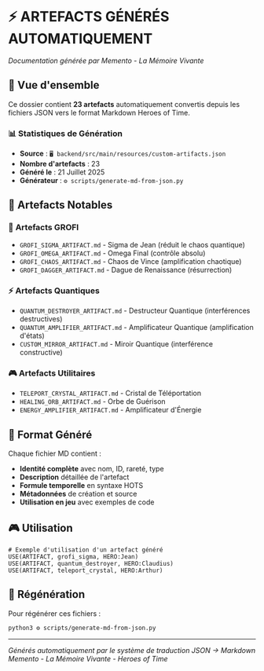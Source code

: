 # ⚡ ARTEFACTS GÉNÉRÉS AUTOMATIQUEMENT

*Documentation générée par Memento - La Mémoire Vivante*

## 🎯 **Vue d'ensemble**

Ce dossier contient **23 artefacts** automatiquement convertis depuis les fichiers JSON vers le format Markdown Heroes of Time.

### 📊 **Statistiques de Génération**
- **Source** : `🖥️ backend/src/main/resources/custom-artifacts.json`
- **Nombre d'artefacts** : 23
- **Généré le** : 21 Juillet 2025
- **Générateur** : `⚙️ scripts/generate-md-from-json.py`

## 🌟 **Artefacts Notables**

### 🔮 **Artefacts GROFI**
- `GROFI_SIGMA_ARTIFACT.md` - Sigma de Jean (réduit le chaos quantique)
- `GROFI_OMEGA_ARTIFACT.md` - Omega Final (contrôle absolu)
- `GROFI_CHAOS_ARTIFACT.md` - Chaos de Vince (amplification chaotique)
- `GROFI_DAGGER_ARTIFACT.md` - Dague de Renaissance (résurrection)

### ⚡ **Artefacts Quantiques**
- `QUANTUM_DESTROYER_ARTIFACT.md` - Destructeur Quantique (interférences destructives)
- `QUANTUM_AMPLIFIER_ARTIFACT.md` - Amplificateur Quantique (amplification d'états)
- `CUSTOM_MIRROR_ARTIFACT.md` - Miroir Quantique (interférence constructive)

### 🎮 **Artefacts Utilitaires**
- `TELEPORT_CRYSTAL_ARTIFACT.md` - Cristal de Téléportation
- `HEALING_ORB_ARTIFACT.md` - Orbe de Guérison
- `ENERGY_AMPLIFIER_ARTIFACT.md` - Amplificateur d'Énergie

## 🔧 **Format Généré**

Chaque fichier MD contient :
- **Identité complète** avec nom, ID, rareté, type
- **Description** détaillée de l'artefact
- **Formule temporelle** en syntaxe HOTS
- **Métadonnées** de création et source
- **Utilisation en jeu** avec exemples de code

## 🎮 **Utilisation**

```hots
# Exemple d'utilisation d'un artefact généré
USE(ARTIFACT, grofi_sigma, HERO:Jean)
USE(ARTIFACT, quantum_destroyer, HERO:Claudius)
USE(ARTIFACT, teleport_crystal, HERO:Arthur)
```

## 🔄 **Régénération**

Pour régénérer ces fichiers :
```bash
python3 ⚙️ scripts/generate-md-from-json.py
```

---

*Générés automatiquement par le système de traduction JSON → Markdown*  
*Memento - La Mémoire Vivante - Heroes of Time* 